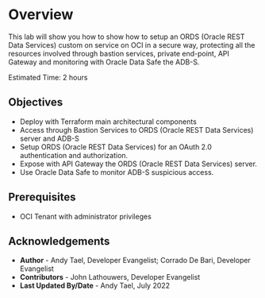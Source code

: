 # Overview

This lab will show you how to show how to setup an ORDS (Oracle REST Data Services) custom on service on OCI in a secure way, protecting all the resources involved through bastion services, private end-point, API Gateway and monitoring with Oracle Data Safe the ADB-S.

Estimated Time: 2 hours

## Objectives

* Deploy with Terraform main architectural components
* Access through Bastion Services to ORDS (Oracle REST Data Services) server and ADB-S
* Setup ORDS (Oracle REST Data Services) for an OAuth 2.0 authentication and authorization.
* Expose with API Gateway the ORDS (Oracle REST Data Services) server.
* Use Oracle Data Safe to monitor ADB-S suspicious access.

## Prerequisites

* OCI Tenant with administrator privileges

## Acknowledgements

* **Author** - Andy Tael, Developer Evangelist;
               Corrado De Bari, Developer Evangelist
* **Contributors** - John Lathouwers, Developer Evangelist
* **Last Updated By/Date** - Andy Tael, July 2022
